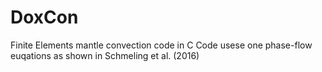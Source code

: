 # DoxCon
Finite Elements mantle convection code in C
Code usese one phase-flow euqations as shown in Schmeling et al. (2016)
